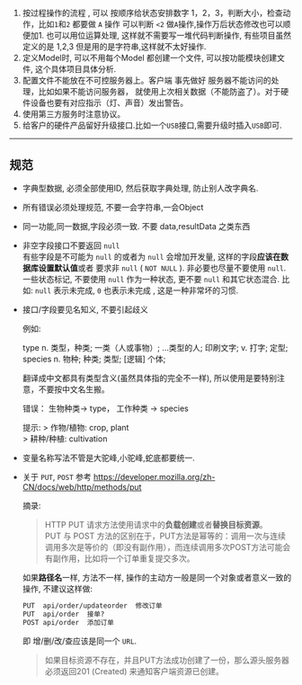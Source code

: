 #

1. 按过程操作的流程 , 可以 按顺序给状态安排数字 1，2，3，判断大小，检查动作，比如`1`和`2` 都要做 `A` 操作 可以判断 `<2` 做`A`操作,操作万后状态修改也可以顺便加1. 也可以用位运算处理, 这样就不需要写一堆代码判断操作, 有些项目虽然定义的是 1,2,3 但是用的是字符串,这样就不太好操作.
2. 定义Model时, 可以不用每个Model 都创建一个文件, 可以按功能模块创建文件, 这个具体项目具体分析.
3. 配置文件不能放在不可控服务器上。客户端 事先做好 服务器不能访问的处理，比如如果不能访问服务器， 就使用上次相关数据（不能防盗了）。对于硬件设备也要有对应指示（灯、声音）发出警告。
4. 使用第三方服务时注意协议。
5. 给客户的硬件产品留好升级接口.比如一个`USB`接口,需要升级时插入`USB`即可.

--------------------

## 规范

- 字典型数据, 必须全部使用ID, 然后获取字典处理, 防止别人改字典名.
- 所有错误必须处理规范, 不要一会字符串,一会Object
- 同一功能,同一数据,字段必须一致. 不要 data,resultData 之类东西
- 非空字段接口不要返回 `null`  
    有些字段是不可能为 `null` 的或者为 `null` 会增加开发量, 这样的字段**应该在数据库设置默认值**或者 要求非 `null` ( `NOT NULL` ). 非必要也尽量不要使用 `null`.  
    一些状态标记, 不要使用 `null` 作为一种状态, 更不要 `null` 和其它状态混合. 比如:  `null` 表示未完成, `0` 也表示未完成 , 这是一种非常坏的习惯.

- 接口/字段要见名知义, 不要引起歧义

    例如:

    type n.  类型，种类; 一类（人或事物）; …类型的人; 印刷文字; v.  打字; 定型;  
    species n.  物种; 种类; 类型; [逻辑] 个体;

    翻译成中文都具有类型含义(虽然具体指的完全不一样), 所以使用是要特别注意，不要按中文名生搬。

    错误： 生物种类-> type， 工作种类 -> species

    提示:
        > 作物/植物: crop, plant  
        > 耕种/种植: cultivation

- 变量名称写法不管是大驼峰,小驼峰,蛇底都要统一.

- 关于 `PUT`, `POST` 参考 <https://developer.mozilla.org/zh-CN/docs/web/http/methods/put>

    摘录:

    > HTTP PUT 请求方法使用请求中的**负载创建**或者**替换目标资源**。  
    > PUT 与 POST 方法的区别在于，PUT方法是幂等的：调用一次与连续调用多次是等价的（即没有副作用），而连续调用多次POST方法可能会有副作用，比如将一个订单重复提交多次。

    如果**路径名**一样, 方法不一样, 操作的主动方一般是同一个对象或者意义一致的操作, 不建议这样做:

    ```rest
    PUT  api/order/updateorder  修改订单
    PUT  api/order  接单?
    POST api/order  添加订单
    ```

    即 增/删/改/查应该是同一个 `URL`.

    > 如果目标资源不存在，并且PUT方法成功创建了一份，那么源头服务器必须返回201 (Created) 来通知客户端资源已创建。
